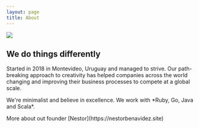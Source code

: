 ```yaml
---
layout: page
title: About
---
```


 <img src="{{site.baseurl}}public/images/logo.jpg">
 
## We do things differently
<p>
Started in 2018 in Montevideo, Uruguay and managed to strive. Our path-breaking approach to creativity has helped companies across the world changing and improving their business processes to compete at a global scale.  
</p>
<p>
We're minimalist and believe in excellence. We work with *Ruby, Go, Java and Scala*.
</p>
<p>
More about out founder [Nestor](https://nestorbenavidez.site)
</p>
